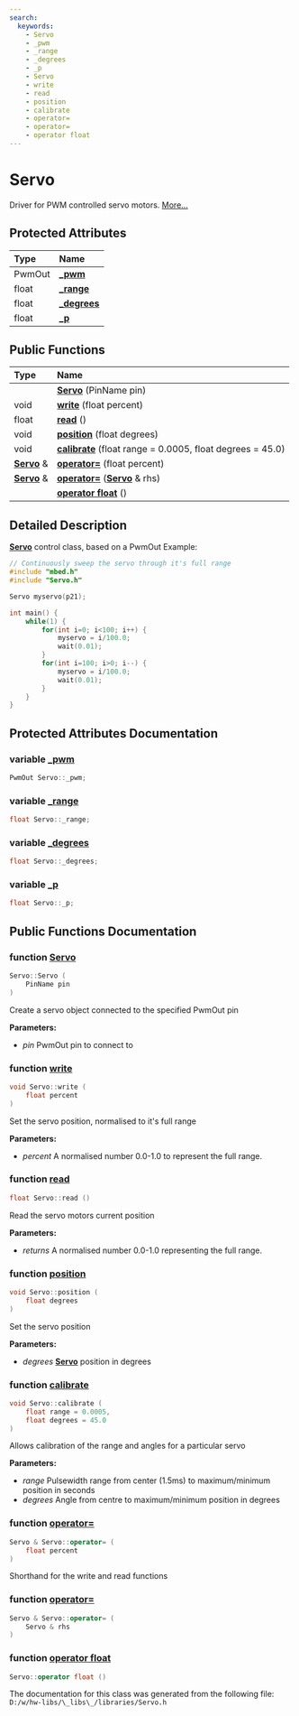 ```yaml
---
search:
  keywords:
    - Servo
    - _pwm
    - _range
    - _degrees
    - _p
    - Servo
    - write
    - read
    - position
    - calibrate
    - operator=
    - operator=
    - operator float
---
```


# Servo

Driver for PWM controlled servo motors. [More...](servo.md#detailed-description)

## Protected Attributes

| Type | Name |
| :--- | :--- |
| PwmOut | [**\_pwm**](servo.md#1af786610974ae4db9d34e34f0044f1e22) |
| float | [**\_range**](servo.md#1af9ae8d8b2a1b5a3a41a9cc8bfa8f86aa) |
| float | [**\_degrees**](servo.md#1a674c5f736156204c478a5d3b1b44f708) |
| float | [**\_p**](servo.md#1a68b6fe7d0853c211280cb914fbb341dd) |

## Public Functions

| Type | Name |
| :--- | :--- |
|  | [**Servo**](servo.md#1a9f6bdad36dd357a385e0f5e3f8ce1a35) \(PinName pin\) |
| void | [**write**](servo.md#1a2c508614c398623245e227831c45ed83) \(float percent\) |
| float | [**read**](servo.md#1afa40011959b6addcfeaa93e526fa3427) \(\) |
| void | [**position**](servo.md#1a6d764ad653c7c1c89c8085e881cd7e76) \(float degrees\) |
| void | [**calibrate**](servo.md#1a46f7f77f718cba3cee94ddfe6436bd75) \(float range = 0.0005, float degrees = 45.0\) |
| [**Servo**](servo.md) & | [**operator=**](servo.md#1ab6b972f5ab16c19a61dbd94743e5103b) \(float percent\) |
| [**Servo**](servo.md) & | [**operator=**](servo.md#1a65139bbecf0856b2dd4e18d61d834a16) \([**Servo**](servo.md) & rhs\) |
|  | [**operator float**](servo.md#1a412272601a695f8a43f50a3a6f22dd39) \(\) |

## Detailed Description

[**Servo**](servo.md) control class, based on a PwmOut Example:

```cpp
// Continuously sweep the servo through it's full range
#include "mbed.h"
#include "Servo.h"

Servo myservo(p21);

int main() {
    while(1) {
        for(int i=0; i<100; i++) {
            myservo = i/100.0;
            wait(0.01);
        }
        for(int i=100; i>0; i--) {
            myservo = i/100.0;
            wait(0.01);
        }
    }
}
```

## Protected Attributes Documentation

### variable [\_pwm](servo.md#1af786610974ae4db9d34e34f0044f1e22)

```cpp
PwmOut Servo::_pwm;
```

### variable [\_range](servo.md#1af9ae8d8b2a1b5a3a41a9cc8bfa8f86aa)

```cpp
float Servo::_range;
```

### variable [\_degrees](servo.md#1a674c5f736156204c478a5d3b1b44f708)

```cpp
float Servo::_degrees;
```

### variable [\_p](servo.md#1a68b6fe7d0853c211280cb914fbb341dd)

```cpp
float Servo::_p;
```

## Public Functions Documentation

### function [Servo](servo.md#1a9f6bdad36dd357a385e0f5e3f8ce1a35)

```cpp
Servo::Servo (
    PinName pin
)
```

Create a servo object connected to the specified PwmOut pin

**Parameters:**

* _pin_ PwmOut pin to connect to 

### function [write](servo.md#1a2c508614c398623245e227831c45ed83)

```cpp
void Servo::write (
    float percent
)
```

Set the servo position, normalised to it's full range

**Parameters:**

* _percent_ A normalised number 0.0-1.0 to represent the full range. 

### function [read](servo.md#1afa40011959b6addcfeaa93e526fa3427)

```cpp
float Servo::read ()
```

Read the servo motors current position

**Parameters:**

* _returns_ A normalised number 0.0-1.0 representing the full range. 

### function [position](servo.md#1a6d764ad653c7c1c89c8085e881cd7e76)

```cpp
void Servo::position (
    float degrees
)
```

Set the servo position

**Parameters:**

* _degrees_ [**Servo**](servo.md) position in degrees 

### function [calibrate](servo.md#1a46f7f77f718cba3cee94ddfe6436bd75)

```cpp
void Servo::calibrate (
    float range = 0.0005,
    float degrees = 45.0
)
```

Allows calibration of the range and angles for a particular servo

**Parameters:**

* _range_ Pulsewidth range from center \(1.5ms\) to maximum/minimum position in seconds 
* _degrees_ Angle from centre to maximum/minimum position in degrees 

### function [operator=](servo.md#1ab6b972f5ab16c19a61dbd94743e5103b)

```cpp
Servo & Servo::operator= (
    float percent
)
```

Shorthand for the write and read functions

### function [operator=](servo.md#1a65139bbecf0856b2dd4e18d61d834a16)

```cpp
Servo & Servo::operator= (
    Servo & rhs
)
```

### function [operator float](servo.md#1a412272601a695f8a43f50a3a6f22dd39)

```cpp
Servo::operator float ()
```

The documentation for this class was generated from the following file: `D:/w/hw-libs/\_libs\_/libraries/Servo.h`

